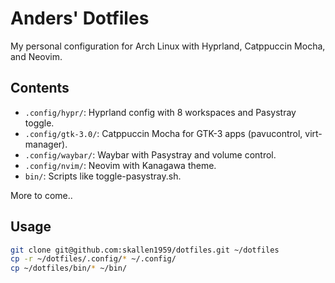 # Anders' Dotfiles
My personal configuration for Arch Linux with Hyprland, Catppuccin Mocha, and Neovim.

## Contents
- `.config/hypr/`: Hyprland config with 8 workspaces and Pasystray toggle.
- `.config/gtk-3.0/`: Catppuccin Mocha for GTK-3 apps (pavucontrol, virt-manager).
- `.config/waybar/`: Waybar with Pasystray and volume control.
- `.config/nvim/`: Neovim with Kanagawa theme.
- `bin/`: Scripts like toggle-pasystray.sh.

More to come..

## Usage
```bash
git clone git@github.com:skallen1959/dotfiles.git ~/dotfiles
cp -r ~/dotfiles/.config/* ~/.config/
cp ~/dotfiles/bin/* ~/bin/
